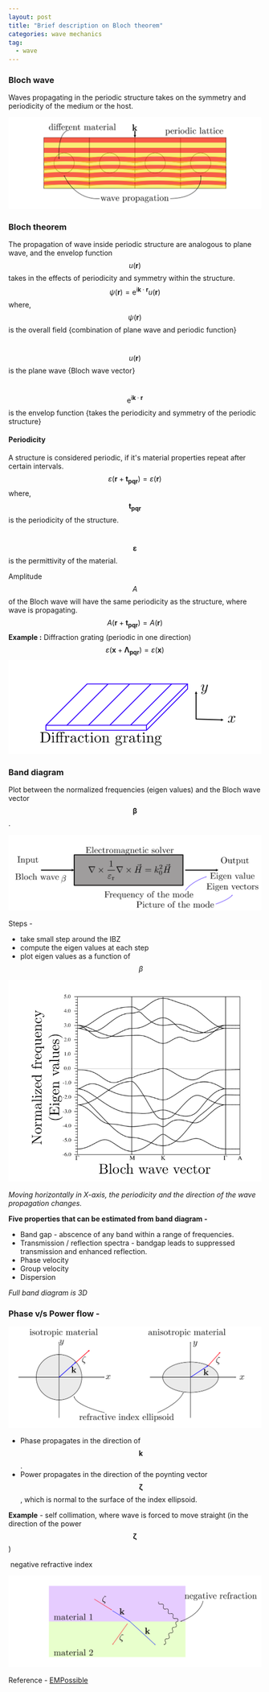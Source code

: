 ```yaml
---
layout: post
title: "Brief description on Bloch theorem"
categories: wave mechanics
tag: 
  - wave
---
```




### Bloch wave

Waves propagating in the periodic structure takes on the symmetry and periodicity of the medium or the host.

![Bloch wave propagation](/assets/images/bloch_1.png)



### Bloch theorem

The propagation of wave inside  periodic structure are analogous to plane wave, and the envelop function $$u(\mathbf{r})$$ takes in the effects of periodicity and symmetry within the structure.
$$
\psi(\mathbf{r})=\mathrm{e}^{\mathrm{i} \mathbf{k} \cdot \mathbf{r}} u(\mathbf{r})
$$
where, $$\psi(\mathbf{r})$$ is the overall field {combination of plane wave and periodic function}

​			$$u(\mathbf{r})$$ is the plane wave {Bloch wave vector}

​			$$\mathrm{e}^{\mathrm{i} \mathbf{k} \cdot \mathbf{r}}$$  is the envelop function {takes the periodicity and symmetry of the periodic structure}



#### Periodicity 

A structure is considered periodic, if it's material properties repeat after certain intervals. 
$$
\varepsilon( \mathbf{r} + \mathbf{t_{pqr}} ) = \varepsilon (\mathbf{r})
$$
where, $$\mathbf {t_{pqr}}$$ is the periodicity of the structure.

​			$$\mathbf{\varepsilon}$$ is the permittivity of the material.

Amplitude $$A$$ of the Bloch wave will have the same periodicity as the structure, where wave is propagating.
$$
A( \mathbf{r} + \mathbf{t_{pqr}} ) = A (\mathbf{r})
$$
**Example :** Diffraction grating (periodic in one direction)
$$
\varepsilon( \mathbf{x} + \mathbf{\Lambda_{pqr}} ) = \varepsilon (\mathbf{x})
$$
![Diffraction grating](/assets/images/bloch_2.png)

### Band diagram

Plot between the normalized frequencies (eigen values) and the Bloch wave vector $$\mathbf{\beta}$$ .

![EM solver](/assets/images/bloch_3.png)

Steps - 

* take small step around the IBZ
* compute the eigen values at each step
* plot eigen values as a function of $$\beta$$

![Band diagram](/assets/images/bloch_4.png)

*Moving horizontally in X-axis, the periodicity and the direction of the wave propagation changes.*

**Five properties that can be estimated from band diagram -** 

* Band gap -  abscence of any band within a range of  frequencies.
* Transmission / reflection spectra - bandgap leads to suppressed transmission and enhanced reflection.
* Phase velocity
* Group velocity
* Dispersion

*Full band diagram is 3D*

### Phase v/s Power flow - 

![Phase v/s power flow](/assets/images/bloch_5.png)

- Phase propagates in the direction of $$\mathbf k$$.
- Power propagates in the direction of the poynting vector $$\mathbf{\zeta}$$ , which is normal to the surface of the index ellipsoid. 

**Example** - self collimation, where wave is forced to move straight (in the direction of the power $$\mathbf{\zeta}$$ )

​					negative refractive index 

![Negative refraction](/assets/images/bloch_6.png)

Reference - [EMPossible](https://www.youtube.com/watch?v=4O0A1HFilOo)
